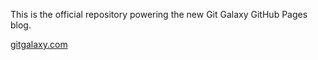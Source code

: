 This is the official repository powering the new Git Galaxy GitHub Pages blog.

[gitgalaxy.com](http://gitgalaxy.com)